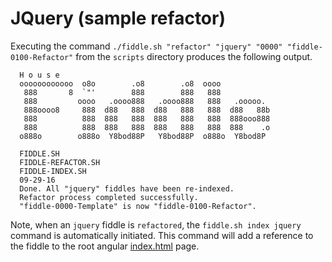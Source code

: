 JQuery (sample refactor)
======

Executing the command `./fiddle.sh "refactor" "jquery" "0000" "fiddle-0100-Refactor"` from the `scripts` directory produces
the following output.

      H o u s e
      oooooooooooo  o8o        .o8        .o8  oooo
       888       8  `"'        888        888   888
       888         oooo   .oooo888   .oooo888   888   .ooooo.
       888oooo8     888  d88   888  d88   888   888  d88   88b
       888          888  888   888  888   888   888  888ooo888
       888          888  888   888  888   888   888  888    .o
      o888o        o888o  Y8bod88P   Y8bod88P  o888o  Y8bod8P
      
      FIDDLE.SH
      FIDDLE-REFACTOR.SH
      FIDDLE-INDEX.SH
      09-29-16
      Done. All "jquery" fiddles have been re-indexed.
      Refactor process completed successfully.
      "fiddle-0000-Template" is now "fiddle-0100-Refactor".
      

Note, when an `jquery` fiddle is `refactored`, the `fiddle.sh index jquery` command is automatically initiated.  This 
command will add a reference to the fiddle to the root angular [index.html](index.html) page.




